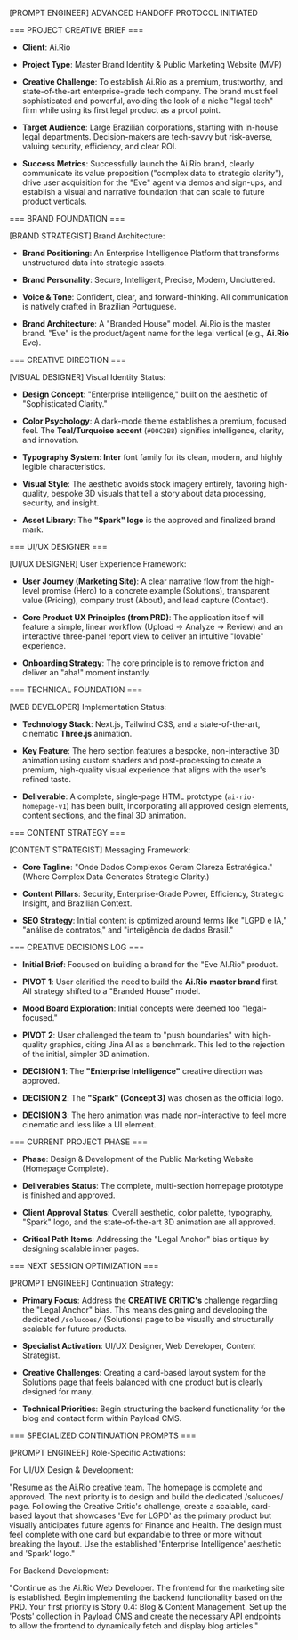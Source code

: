 [PROMPT ENGINEER] ADVANCED HANDOFF PROTOCOL INITIATED

=== PROJECT CREATIVE BRIEF ===

- **Client**: Ai.Rio

- **Project Type**: Master Brand Identity & Public Marketing Website (MVP)

- **Creative Challenge**: To establish Ai.Rio as a premium, trustworthy, and state-of-the-art enterprise-grade tech company. The brand must feel sophisticated and powerful, avoiding the look of a niche "legal tech" firm while using its first legal product as a proof point.

- **Target Audience**: Large Brazilian corporations, starting with in-house legal departments. Decision-makers are tech-savvy but risk-averse, valuing security, efficiency, and clear ROI.

- **Success Metrics**: Successfully launch the Ai.Rio brand, clearly communicate its value proposition ("complex data to strategic clarity"), drive user acquisition for the "Eve" agent via demos and sign-ups, and establish a visual and narrative foundation that can scale to future product verticals.

=== BRAND FOUNDATION ===

[BRAND STRATEGIST] Brand Architecture:

- **Brand Positioning**: An Enterprise Intelligence Platform that transforms unstructured data into strategic assets.

- **Brand Personality**: Secure, Intelligent, Precise, Modern, Uncluttered.

- **Voice & Tone**: Confident, clear, and forward-thinking. All communication is natively crafted in Brazilian Portuguese.

- **Brand Architecture**: A "Branded House" model. Ai.Rio is the master brand. "Eve" is the product/agent name for the legal vertical (e.g., **Ai.Rio** Eve).

=== CREATIVE DIRECTION ===

[VISUAL DESIGNER] Visual Identity Status:

- **Design Concept**: "Enterprise Intelligence," built on the aesthetic of "Sophisticated Clarity."

- **Color Psychology**: A dark-mode theme establishes a premium, focused feel. The **Teal/Turquoise accent** (`#00C2B8`) signifies intelligence, clarity, and innovation.

- **Typography System**: **Inter** font family for its clean, modern, and highly legible characteristics.

- **Visual Style**: The aesthetic avoids stock imagery entirely, favoring high-quality, bespoke 3D visuals that tell a story about data processing, security, and insight.

- **Asset Library**: The **"Spark" logo** is the approved and finalized brand mark.

=== UI/UX DESIGNER ===

[UI/UX DESIGNER] User Experience Framework:

- **User Journey (Marketing Site)**: A clear narrative flow from the high-level promise (Hero) to a concrete example (Solutions), transparent value (Pricing), company trust (About), and lead capture (Contact).

- **Core Product UX Principles (from PRD)**: The application itself will feature a simple, linear workflow (Upload -> Analyze -> Review) and an interactive three-panel report view to deliver an intuitive "lovable" experience.

- **Onboarding Strategy**: The core principle is to remove friction and deliver an "aha!" moment instantly.

=== TECHNICAL FOUNDATION ===

[WEB DEVELOPER] Implementation Status:

- **Technology Stack**: Next.js, Tailwind CSS, and a state-of-the-art, cinematic **Three.js** animation.

- **Key Feature**: The hero section features a bespoke, non-interactive 3D animation using custom shaders and post-processing to create a premium, high-quality visual experience that aligns with the user's refined taste.

- **Deliverable**: A complete, single-page HTML prototype (`ai-rio-homepage-v1`) has been built, incorporating all approved design elements, content sections, and the final 3D animation.

=== CONTENT STRATEGY ===

[CONTENT STRATEGIST] Messaging Framework:

- **Core Tagline**: "Onde Dados Complexos Geram Clareza Estratégica." (Where Complex Data Generates Strategic Clarity.)

- **Content Pillars**: Security, Enterprise-Grade Power, Efficiency, Strategic Insight, and Brazilian Context.

- **SEO Strategy**: Initial content is optimized around terms like "LGPD e IA," "análise de contratos," and "inteligência de dados Brasil."

=== CREATIVE DECISIONS LOG ===

- **Initial Brief**: Focused on building a brand for the "Eve AI.Rio" product.

- **PIVOT 1**: User clarified the need to build the **Ai.Rio master brand** first. All strategy shifted to a "Branded House" model.

- **Mood Board Exploration**: Initial concepts were deemed too "legal-focused."

- **PIVOT 2**: User challenged the team to "push boundaries" with high-quality graphics, citing Jina AI as a benchmark. This led to the rejection of the initial, simpler 3D animation.

- **DECISION 1**: The **"Enterprise Intelligence"** creative direction was approved.

- **DECISION 2**: The **"Spark" (Concept 3)** was chosen as the official logo.

- **DECISION 3**: The hero animation was made non-interactive to feel more cinematic and less like a UI element.

=== CURRENT PROJECT PHASE ===

- **Phase**: Design & Development of the Public Marketing Website (Homepage Complete).

- **Deliverables Status**: The complete, multi-section homepage prototype is finished and approved.

- **Client Approval Status**: Overall aesthetic, color palette, typography, "Spark" logo, and the state-of-the-art 3D animation are all approved.

- **Critical Path Items**: Addressing the "Legal Anchor" bias critique by designing scalable inner pages.

=== NEXT SESSION OPTIMIZATION ===

[PROMPT ENGINEER] Continuation Strategy:

- **Primary Focus**: Address the **CREATIVE CRITIC's** challenge regarding the "Legal Anchor" bias. This means designing and developing the dedicated `/solucoes/` (Solutions) page to be visually and structurally scalable for future products.

- **Specialist Activation**: UI/UX Designer, Web Developer, Content Strategist.

- **Creative Challenges**: Creating a card-based layout system for the Solutions page that feels balanced with one product but is clearly designed for many.

- **Technical Priorities**: Begin structuring the backend functionality for the blog and contact form within Payload CMS.

=== SPECIALIZED CONTINUATION PROMPTS ===

[PROMPT ENGINEER] Role-Specific Activations:

For UI/UX Design & Development:

"Resume as the Ai.Rio creative team. The homepage is complete and approved. The next priority is to design and build the dedicated /solucoes/ page. Following the Creative Critic's challenge, create a scalable, card-based layout that showcases 'Eve for LGPD' as the primary product but visually anticipates future agents for Finance and Health. The design must feel complete with one card but expandable to three or more without breaking the layout. Use the established 'Enterprise Intelligence' aesthetic and 'Spark' logo."

For Backend Development:

"Continue as the Ai.Rio Web Developer. The frontend for the marketing site is established. Begin implementing the backend functionality based on the PRD. Your first priority is Story 0.4: Blog & Content Management. Set up the 'Posts' collection in Payload CMS and create the necessary API endpoints to allow the frontend to dynamically fetch and display blog articles."
